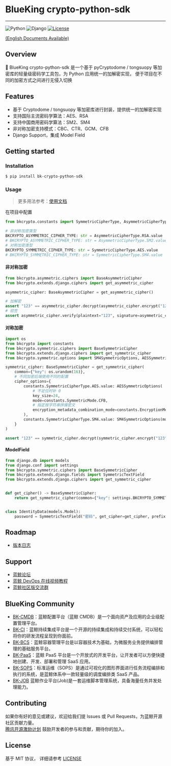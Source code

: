 # BlueKing crypto-python-sdk

---

![Python](https://badgen.net/badge/python/%3E=3.6.12,%3C3.11/green?icon=github)
![Django](https://badgen.net/badge/django/%3E=3.1.5,%3C=4.2.1/yellow?icon=github)
[![License](https://img.shields.io/badge/license-MIT-brightgreen.svg?style=flat)](LICENSE.txt)

[(English Documents Available)](readme_en.md)

## Overview

️🔧 BlueKing crypto-python-sdk 是一个基于 pyCryptodome / tongsuopy 等加密库的轻量级密码学工具包，为 Python 应用统一的加解密实现，
便于项目在不同的加密方式之间进行无侵入切换

## Features

* 基于 Cryptodome / tongsuopy 等加密库进行封装，提供统一的加解密实现
* 支持国际主流密码学算法：AES、RSA
* 支持中国商用密码学算法：SM2、SM4
* 非对称加密支持模式：CBC、CTR、GCM、CFB
* Django Support，集成 Model Field

## Getting started

### Installation

```bash
$ pip install bk-crypto-python-sdk
```

### Usage

> 更多用法参考：[使用文档](docs/usage.md)

在项目中配置

```python
from bkcrypto.constants import SymmetricCipherType, AsymmetricCipherType

# 非对称加密类型
BKCRYPTO_ASYMMETRIC_CIPHER_TYPE: str = AsymmetricCipherType.RSA.value
# BKCRYPTO_ASYMMETRIC_CIPHER_TYPE: str = AsymmetricCipherType.SM2.value
# 对称加密类型
BKCRYPTO_SYMMETRIC_CIPHER_TYPE: str = SymmetricCipherType.AES.value
# BKCRYPTO_SYMMETRIC_CIPHER_TYPE: str = SymmetricCipherType.SM4.value
```

#### 非对称加密

```python
from bkcrypto.asymmetric.ciphers import BaseAsymmetricCipher
from bkcrypto.extends.django.ciphers import get_asymmetric_cipher

asymmetric_cipher: BaseAsymmetricCipher = get_asymmetric_cipher()

# 加解密
assert "123" == asymmetric_cipher.decrypt(asymmetric_cipher.encrypt("123"))
# 验签
assert asymmetric_cipher.verify(plaintext="123", signature=asymmetric_cipher.sign("123"))
```

#### 对称加密

```python
import os
from bkcrypto import constants
from bkcrypto.symmetric.ciphers import BaseSymmetricCipher
from bkcrypto.extends.django.ciphers import get_symmetric_cipher
from bkcrypto.symmetric.options import SM4SymmetricOptions, AESSymmetricOptions

symmetric_cipher: BaseSymmetricCipher = get_symmetric_cipher(
    common={"key": os.urandom(16)},
    # 不同加密后端使用不同的配置
    cipher_options={
        constants.SymmetricCipherType.AES.value: AESSymmetricOptions(
            # 不足位时补 0
            key_size=24,
            mode=constants.SymmetricMode.CFB,
            # 指定按字符串拼接密文
            encryption_metadata_combination_mode=constants.EncryptionMetadataCombinationMode.STRING_SEP
        ),
        constants.SymmetricCipherType.SM4.value: SM4SymmetricOptions(mode=constants.SymmetricMode.CTR)
    }
)

assert "123" == symmetric_cipher.decrypt(symmetric_cipher.encrypt("123"))
```

#### ModelField

```python
from django.db import models
from django.conf import settings
from bkcrypto.symmetric.ciphers import BaseSymmetricCipher
from bkcrypto.extends.django.fields import SymmetricTextField
from bkcrypto.extends.django.ciphers import get_symmetric_cipher


def get_cipher() -> BaseSymmetricCipher:
    return get_symmetric_cipher(common={"key": settings.BKCRYPTO_SYMMETRIC_KEY})


class IdentityData(models.Model):
    password = SymmetricTextField("密码", get_cipher=get_cipher, prefix="aes_str:::", blank=True, null=True)
```

## Roadmap

- [版本日志](release.md)

## Support

- [蓝鲸论坛](https://bk.tencent.com/s-mart/community)
- [蓝鲸 DevOps 在线视频教程](https://bk.tencent.com/s-mart/video/)
- [蓝鲸社区版交流群](https://jq.qq.com/?_wv=1027&k=5zk8F7G)

## BlueKing Community

- [BK-CMDB](https://github.com/Tencent/bk-cmdb)：蓝鲸配置平台（蓝鲸 CMDB）是一个面向资产及应用的企业级配置管理平台。
- [BK-CI](https://github.com/Tencent/bk-ci)：蓝鲸持续集成平台是一个开源的持续集成和持续交付系统，可以轻松将你的研发流程呈现到你面前。
- [BK-BCS](https://github.com/Tencent/bk-bcs)：蓝鲸容器管理平台是以容器技术为基础，为微服务业务提供编排管理的基础服务平台。
- [BK-PaaS](https://github.com/Tencent/bk-paas)：蓝鲸 PaaS 平台是一个开放式的开发平台，让开发者可以方便快捷地创建、开发、部署和管理
  SaaS 应用。
- [BK-SOPS](https://github.com/Tencent/bk-sops)：标准运维（SOPS）是通过可视化的图形界面进行任务流程编排和执行的系统，是蓝鲸体系中一款轻量级的调度编排类
  SaaS 产品。
- [BK-JOB](https://github.com/Tencent/bk-job) 蓝鲸作业平台(Job)是一套运维脚本管理系统，具备海量任务并发处理能力。

## Contributing

如果你有好的意见或建议，欢迎给我们提 Issues 或 Pull Requests，为蓝鲸开源社区贡献力量。   
[腾讯开源激励计划](https://opensource.tencent.com/contribution) 鼓励开发者的参与和贡献，期待你的加入。

## License

基于 MIT 协议， 详细请参考 [LICENSE](LICENSE.txt)
